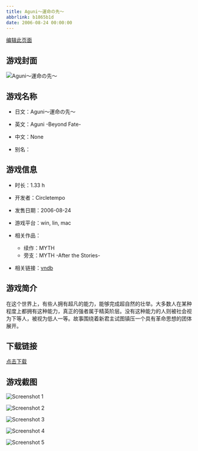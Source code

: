 ```yaml
---
title: Aguni～運命の先～
abbrlink: b1865b1d
date: 2006-08-24 00:00:00
---
```

[编辑此页面](https://github.com/ACG-3/ADV3-source/blob/main/source/_posts/MYTH.md)

## 游戏封面

![Aguni～運命の先～](https://pan.timero.xyz/d/onedrive/img_lib_001/MYTH_cover.avif)


## 游戏名称

- 日文：Aguni～運命の先～
- 英文：Aguni -Beyond Fate-
- 中文：None

- 别名：


## 游戏信息

- 时长：1.33 h
- 开发者：Circletempo
- 发售日期：2006-08-24
- 游戏平台：win, lin, mac
- 相关作品：
   - 续作：MYTH
   - 旁支：MYTH -After the Stories-

- 相关链接：[vndb](https://vndb.org/v1055)


## 游戏简介

在这个世界上，有些人拥有超凡的能力，能够完成超自然的壮举。大多数人在某种程度上都拥有这种能力，真正的强者属于精英阶层。没有这种能力的人则被社会视为下等人，被视为低人一等。故事围绕着新君主试图镇压一个具有革命思想的团体展开。


## 下载链接

[点击下载](https://pan.timero.xyz/onedrive/adv_lib_001/MYTH)


## 游戏截图


![Screenshot 1](https://pan.timero.xyz/d/onedrive/img_lib_001/MYTH_Screenshot_1.avif)

![Screenshot 2](https://pan.timero.xyz/d/onedrive/img_lib_001/MYTH_Screenshot_2.avif)

![Screenshot 3](https://pan.timero.xyz/d/onedrive/img_lib_001/MYTH_Screenshot_3.avif)

![Screenshot 4](https://pan.timero.xyz/d/onedrive/img_lib_001/MYTH_Screenshot_4.avif)

![Screenshot 5](https://pan.timero.xyz/d/onedrive/img_lib_001/MYTH_Screenshot_5.avif)

